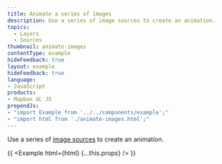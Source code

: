 ```yaml
---
title: Animate a series of images
description: Use a series of image sources to create an animation.
topics:
  - Layers
  - Sources
thumbnail: animate-images
contentType: example
hideFeedback: true
layout: example
hideFeedback: true
language:
- JavaScript
products:
- Mapbox GL JS
prependJs:
- "import Example from '../../components/example';"
- "import html from './animate-images.html';"
---
```


Use a series of [image sources](https://maplibre.org/maplibre-gl-js-docs/style-spec/sources/#image) to create an animation.

{{ <Example html={html} {...this.props} /> }}
